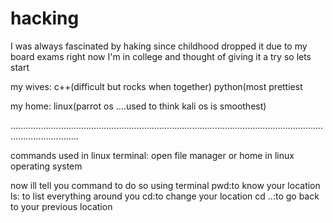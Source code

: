 # hacking

I was always fascinated by haking since childhood dropped it due to my board exams right now I'm in college and thought of giving it a try so lets start


my wives:
c++(difficult but rocks when together)
python(most prettiest

my home:
linux(parrot os ....used to think kali os is smoothest)


.......................................................................................................................................................


commands used in linux terminal:
open file manager or home in linux operating system

now ill tell you command to do so using terminal
pwd:to know your location
ls: to list everything around you
cd:to change your location
cd ..:to go back to your previous location
